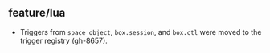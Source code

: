 ## feature/lua

* Triggers from `space_object`, `box.session`, and `box.ctl` were moved to
  the trigger registry (gh-8657).
